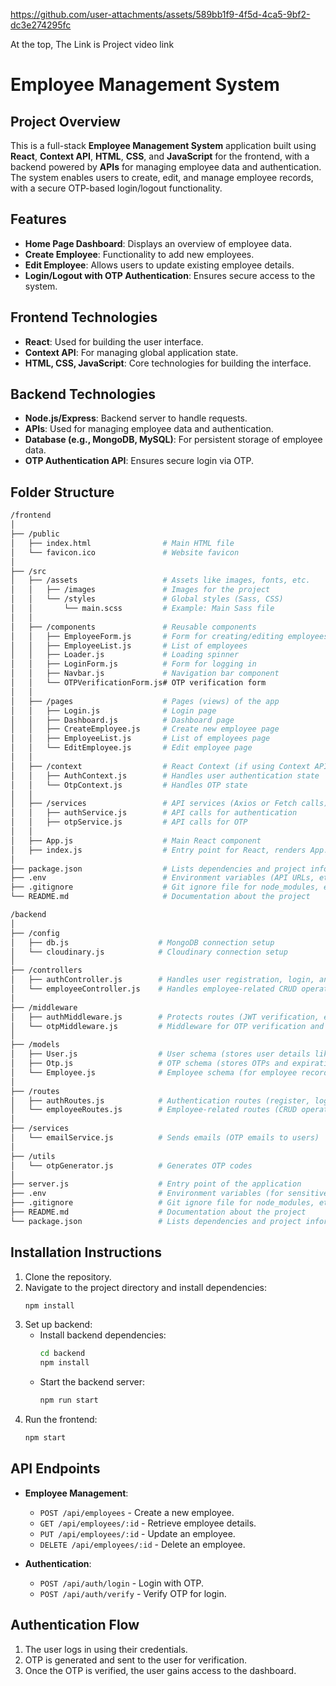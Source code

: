 https://github.com/user-attachments/assets/589bb1f9-4f5d-4ca5-9bf2-dc3e274295fc

At the top, The Link is Project video link

# Employee Management System

## Project Overview

This is a full-stack **Employee Management System** application built using **React**, **Context API**, **HTML**, **CSS**, and **JavaScript** for the frontend, with a backend powered by **APIs** for managing employee data and authentication. The system enables users to create, edit, and manage employee records, with a secure OTP-based login/logout functionality.

## Features

- **Home Page Dashboard**: Displays an overview of employee data.
- **Create Employee**: Functionality to add new employees.
- **Edit Employee**: Allows users to update existing employee details.
- **Login/Logout with OTP Authentication**: Ensures secure access to the system.

## Frontend Technologies

- **React**: Used for building the user interface.
- **Context API**: For managing global application state.
- **HTML, CSS, JavaScript**: Core technologies for building the interface.

## Backend Technologies

- **Node.js/Express**: Backend server to handle requests.
- **APIs**: Used for managing employee data and authentication.
- **Database (e.g., MongoDB, MySQL)**: For persistent storage of employee data.
- **OTP Authentication API**: Ensures secure login via OTP.

## Folder Structure

```bash
/frontend
│
├── /public
│   ├── index.html                # Main HTML file
│   └── favicon.ico               # Website favicon
│
├── /src
│   ├── /assets                   # Assets like images, fonts, etc.
│   │   ├── /images               # Images for the project
│   │   └── /styles               # Global styles (Sass, CSS)
│   │       └── main.scss         # Example: Main Sass file
│   │
│   ├── /components               # Reusable components
│   │   ├── EmployeeForm.js       # Form for creating/editing employees
│   │   ├── EmployeeList.js       # List of employees
│   │   ├── Loader.js             # Loading spinner
│   │   ├── LoginForm.js          # Form for logging in
│   │   ├── Navbar.js             # Navigation bar component
│   │   └── OTPVerificationForm.js# OTP verification form
│   │
│   ├── /pages                    # Pages (views) of the app
│   │   ├── Login.js              # Login page
│   │   ├── Dashboard.js          # Dashboard page
│   │   ├── CreateEmployee.js     # Create new employee page
│   │   ├── EmployeeList.js       # List of employees page
│   │   └── EditEmployee.js       # Edit employee page
│   │
│   ├── /context                  # React Context (if using Context API)
│   │   ├── AuthContext.js        # Handles user authentication state
│   │   └── OtpContext.js         # Handles OTP state
│   │
│   ├── /services                 # API services (Axios or Fetch calls)
│   │   ├── authService.js        # API calls for authentication
│   │   ├── otpService.js         # API calls for OTP
│   │
│   ├── App.js                    # Main React component
│   ├── index.js                  # Entry point for React, renders App.js
│
├── package.json                  # Lists dependencies and project information
├── .env                          # Environment variables (API URLs, etc.)
├── .gitignore                    # Git ignore file for node_modules, etc.
└── README.md                     # Documentation about the project

/backend
│
├── /config
│   ├── db.js                    # MongoDB connection setup
│   └── cloudinary.js            # Cloudinary connection setup
│
├── /controllers
│   ├── authController.js        # Handles user registration, login, and OTP verification
│   └── employeeController.js    # Handles employee-related CRUD operations
│
├── /middleware
│   ├── authMiddleware.js        # Protects routes (JWT verification, etc.)
│   └── otpMiddleware.js         # Middleware for OTP verification and handling
│
├── /models
│   ├── User.js                  # User schema (stores user details like name, email, password)
│   ├── Otp.js                   # OTP schema (stores OTPs and expiration times)
│   └── Employee.js              # Employee schema (for employee records)
│
├── /routes
│   ├── authRoutes.js            # Authentication routes (register, login, OTP verification)
│   └── employeeRoutes.js        # Employee-related routes (CRUD operations)
│
├── /services
│   └── emailService.js          # Sends emails (OTP emails to users)
│
├── /utils
│   └── otpGenerator.js          # Generates OTP codes
│
├── server.js                    # Entry point of the application
├── .env                         # Environment variables (for sensitive data like DB URI, email credentials)
├── .gitignore                   # Git ignore file for node_modules, etc.
├── README.md                    # Documentation about the project
└── package.json                 # Lists dependencies and project information

```

## Installation Instructions

1. Clone the repository.
2. Navigate to the project directory and install dependencies:
   ```bash
   npm install
   ```
3. Set up backend:
   - Install backend dependencies:
     ```bash
     cd backend
     npm install
     ```
   - Start the backend server:
     ```bash
     npm run start 
     ```
4. Run the frontend:
   ```bash
   npm start
   ```

## API Endpoints

- **Employee Management**:
  - `POST /api/employees` - Create a new employee.
  - `GET /api/employees/:id` - Retrieve employee details.
  - `PUT /api/employees/:id` - Update an employee.
  - `DELETE /api/employees/:id` - Delete an employee.
  
- **Authentication**:
  - `POST /api/auth/login` - Login with OTP.
  - `POST /api/auth/verify` - Verify OTP for login.

## Authentication Flow

1. The user logs in using their credentials.
2. OTP is generated and sent to the user for verification.
3. Once the OTP is verified, the user gains access to the dashboard.
